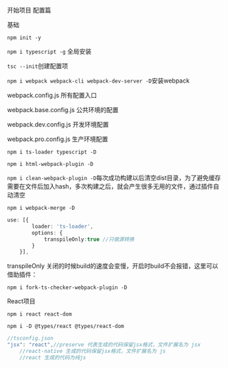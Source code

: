 开始项目 配置篇

基础

`npm init -y`

`npm i typescript -g` 全局安装

`tsc --init`创建配置项

`npm i webpack webpack-cli webpack-dev-server -D`安装webpack

webpack.config.js 所有配置入口

webpack.base.config.js 公共环境的配置

webpack.dev.config.js 开发环境配置

webpack.pro.config.js 生产环境配置

`npm i ts-loader typescript -D`

`npm i html-webpack-plugin -D`

`npm i clean-webpack-plugin -D`每次成功构建以后清空dist目录，为了避免缓存需要在文件后加入hash，多次构建之后，就会产生很多无用的文件，通过插件自动清空

`npm i webpack-merge -D`

```typescript
use: [{
        loader: 'ts-loader',
        options: {
            transpileOnly:true //只做源转换
        }
    }],
```

transpileOnly 关闭的时候build的速度会变慢，开启时build不会报错，这里可以借助插件：

`npm i fork-ts-checker-webpack-plugin -D`



React项目

`npm i react react-dom`

`npm i -D @types/react @types/react-dom`

```typescript
//tsconfig.json
"jsx": "react",//preserve 代表生成的代码保留jsx格式，文件扩展名为 jsx
    //react-native 生成的代码保留jsx格式，文件扩展名为 js
    //react 生成的代码为纯js
```

